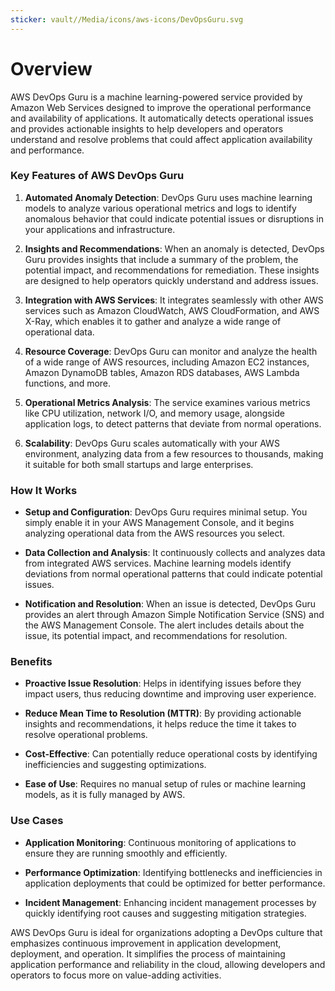 ```yaml
---
sticker: vault//Media/icons/aws-icons/DevOpsGuru.svg
---
```

# Overview

AWS DevOps Guru is a machine learning-powered service provided by Amazon Web Services designed to improve the operational performance and availability of applications. It automatically detects operational issues and provides actionable insights to help developers and operators understand and resolve problems that could affect application availability and performance.

### Key Features of AWS DevOps Guru

1. **Automated Anomaly Detection**: DevOps Guru uses machine learning models to analyze various operational metrics and logs to identify anomalous behavior that could indicate potential issues or disruptions in your applications and infrastructure.
    
2. **Insights and Recommendations**: When an anomaly is detected, DevOps Guru provides insights that include a summary of the problem, the potential impact, and recommendations for remediation. These insights are designed to help operators quickly understand and address issues.
    
3. **Integration with AWS Services**: It integrates seamlessly with other AWS services such as Amazon CloudWatch, AWS CloudFormation, and AWS X-Ray, which enables it to gather and analyze a wide range of operational data.
    
4. **Resource Coverage**: DevOps Guru can monitor and analyze the health of a wide range of AWS resources, including Amazon EC2 instances, Amazon DynamoDB tables, Amazon RDS databases, AWS Lambda functions, and more.
    
5. **Operational Metrics Analysis**: The service examines various metrics like CPU utilization, network I/O, and memory usage, alongside application logs, to detect patterns that deviate from normal operations.
    
6. **Scalability**: DevOps Guru scales automatically with your AWS environment, analyzing data from a few resources to thousands, making it suitable for both small startups and large enterprises.
    

### How It Works

- **Setup and Configuration**: DevOps Guru requires minimal setup. You simply enable it in your AWS Management Console, and it begins analyzing operational data from the AWS resources you select.
    
- **Data Collection and Analysis**: It continuously collects and analyzes data from integrated AWS services. Machine learning models identify deviations from normal operational patterns that could indicate potential issues.
    
- **Notification and Resolution**: When an issue is detected, DevOps Guru provides an alert through Amazon Simple Notification Service (SNS) and the AWS Management Console. The alert includes details about the issue, its potential impact, and recommendations for resolution.
    

### Benefits

- **Proactive Issue Resolution**: Helps in identifying issues before they impact users, thus reducing downtime and improving user experience.
    
- **Reduce Mean Time to Resolution (MTTR)**: By providing actionable insights and recommendations, it helps reduce the time it takes to resolve operational problems.
    
- **Cost-Effective**: Can potentially reduce operational costs by identifying inefficiencies and suggesting optimizations.
    
- **Ease of Use**: Requires no manual setup of rules or machine learning models, as it is fully managed by AWS.
    

### Use Cases

- **Application Monitoring**: Continuous monitoring of applications to ensure they are running smoothly and efficiently.
    
- **Performance Optimization**: Identifying bottlenecks and inefficiencies in application deployments that could be optimized for better performance.
    
- **Incident Management**: Enhancing incident management processes by quickly identifying root causes and suggesting mitigation strategies.
    

AWS DevOps Guru is ideal for organizations adopting a DevOps culture that emphasizes continuous improvement in application development, deployment, and operation. It simplifies the process of maintaining application performance and reliability in the cloud, allowing developers and operators to focus more on value-adding activities.